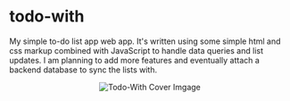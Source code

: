 # todo-with
My simple to-do list app web app. It's written using some simple html and css markup combined with JavaScript to handle data queries and list updates. I am planning to add more features and eventually attach a backend database to sync the lists with. 
</br>
<p align="center">
  <img src="https://github.com/Robert-Fish/todo-with/tree/master/icons/tile-1.png?raw=false" alt="Todo-With Cover Imgage"/>
</p>

